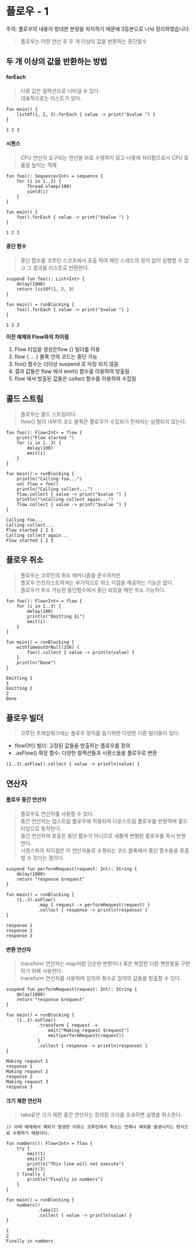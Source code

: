 # 플로우 - 1
주의: 플로우의 내용이 방대한 분량을 차지하기 때문에 3등분으로 나눠 정리하였습니다.
> 플로우는 어떤 연산 후 두 개 이상의 값을 반환하는 중단함수

## 두 개 이상의 값을 반환하는 방법
#### forEach
> 다중 값은 컬렉션으로 나타낼 수 있다.  
대표적으로는 리스트가 있다.

```
fun main() {
    listOf(1, 2, 3).forEach { value -> print("$value ") }
}

1 2 3 
```

#### 시퀀스
> CPU 연산이 요구되는 연산을 바로 수행하지 않고 나중에 처리함으로서 CPU 효율을 높이는 객체

```
fun foo(): Sequence<Int> = sequence {
    for (i in 1..3) {
        Thread.sleep(100)
        yield(i)
    }
}

fun main() {
    foo().forEach { value -> print("$value ") }
}

1 2 3 
```

#### 중단 함수
> 중단 함수를 코루틴 스코프에서 호출 하여 메인 스레드의 정지 없이 실행할 수 있고 그 결과를 리스트로 반환한다.

```
suspend fun foo(): List<Int> {
    delay(1000)
    return listOf(1, 2, 3)
}

fun main() = runBlocking {
    foo().forEach { value -> print("$value ") }
}

1 2 3 
```

**이전 예제와 Flow와의 차이점**
1. Flow 타입을 생성은flow {} 빌더를 이용
2. flow { ... } 블록 안의 코드는 중단 가능
3. foo() 함수는 더이상 suspend 로 마킹 되지 않음
4. 결과 값들은 flow 에서 emit() 함수를 이용하여 방출됨
5. flow 에서 방출된 값들은 collect 함수를 이용하여 수집됨

## 콜드 스트림
> 플로우는 콜드 스트림이다.  
flow{} 빌더 내부의 코드 블록은 플로우가 수집되기 전까지는 실행되지 않는다.

```
fun foo(): Flow<Int> = flow {
    print("Flow started ")
    for (i in 1..3) {
        delay(100)
        emit(i)
    }
}

fun main() = runBlocking {
    println("Calling foo...")
    val flow = foo()
    println("Calling collect...")
    flow.collect { value -> print("$value ") }
    println("\nCalling collect again...")
    flow.collect { value -> print("$value ") }
}

Calling foo...
Calling collect...
Flow started 1 2 3 
Calling collect again...
Flow started 1 2 3 
```

## 플로우 취소
> 플로우는 코루틴의 취소 매커니즘을 준수하지만  
플로우 인프라스트럭쳐는 부가적으로 취소 지점을 제공하는 기능은 없다.  
플로우가 취소 가능한 중단함수에서 중단 되었을 때만 취소 가능하다.

```
fun foo(): Flow<Int> = flow {
    for (i in 1..3) {
        delay(100)
        println("Emitting $i")
        emit(i)
    }
}

fun main() = runBlocking {
    withTimeoutOrNull(250) { 
        foo().collect { value -> println(value) }
    }
    println("Done")
}

Emitting 1
1
Emitting 2
2
Done
```

## 플로우 빌더
> 코루틴 프레임워크에는 플로우 정의를 돕기위한 다양한 다른 빌더들이 있다.
- flowOf{} 빌더: 고정된 값들을 방출하는 플로우를 정의
- .asFlow() 확장 함수: 다양한 컬렉션들과 시퀀스들을 플로우로 변환

```
(1..3).asFlow().collect { value -> println(value) }
```

## 연산자
#### 플로우 중간 연산자
> 플로우도 연산자를 사용할 수 있다.  
중간 연산자는 업스트림 플로우에 적용되어 다운스트림 플로우를 반환하며 콜드 타입으로 동작한다.  
중간 연산자의 호출은 중단 함수가 아니므로 새롭게 변형된 플로우를 즉시 반환한다.  
시퀀스와의 차이점은 이 연산자들로 수행되는 코드 블록에서 중단 함수들을 호출 할 수 있다는 점이다.

```
suspend fun performRequest(request: Int): String {
    delay(1000)
    return "response $request"
}

fun main() = runBlocking {
    (1..3).asFlow()
            .map { request -> performRequest(request) }
            .collect { response -> println(response) }
}

response 1
response 2
response 3
```

#### 변환 연산자
> transform 연산자는 map처럼 단순한 변환이나 혹은 복잡한 다른 변환들을 구현하기 위해 사용한다.  
transform 연산자를 사용하여 임의의 횟수로 임의의 값들을 방출할 수 있다.  


```
suspend fun performRequest(request: Int): String {
    delay(1000)
    return "response $request"
}

fun main() = runBlocking {
    (1..3).asFlow()
            .transform { request ->
                emit("Making request $request")
                emit(performRequest(request))
            }
            .collect { response -> println(response) }
}

Making request 1
response 1
Making request 2
response 2
Making request 3
response 3
```

#### 크기 제한 연산자
> take같은 크기 제한 중간 연산자는 정의된 크기를 초과하면 실행을 취소한다.   

```
// 아래 예제에서 예외가 발생한 이유는 코루틴에서 취소는 언제나 예외를 발생시키는 방식으로 수행하기 때문이다.

fun numbers(): Flow<Int> = flow {
    try {
        emit(1)
        emit(2)
        println("This line will not execute")
        emit(3)
    } finally {
        println("Finally in numbers")
    }
}

fun main() = runBlocking {
    numbers()
            .take(2)
            .collect { value -> println(value) }
}

1
2
Finally in numbers
```

